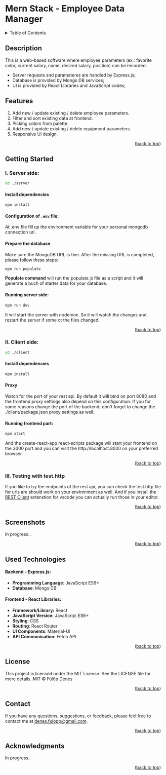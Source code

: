 <a name="readme-top"></a>

# Mern Stack - Employee Data Manager
<details>
  <summary>Table of Contents</summary>
  <ol>
    <li>
      <a href="#description">Description</a>
    </li>
    <li>
      <a href="#features">Features</a>
    </li>
    <li><a href="#getting-started">Getting Started</a>
      <ul>
        <li><a href="#i-server-side">I.Server Side</a></li>
        <li><a href="#ii-client-side">II.Client Side</a></li>
        <li><a href="#iii-testing-with-testhttp">III.Testing with Testhttp</a></li>
      </ul>
    </li>
    <li><a href="#screenshots">Sreenshots</a></li>
    <li><a href="#used-technologies">Used Technologies</a></li>
    <li><a href="#license">License</a></li>
    <li><a href="#contact">Contact</a></li>
    <li><a href="#acknowledgments">Acknowledgments</a></li>
  </ol>
</details>

## Description

This is a web-based software where employee parameters (ex.: favorite color, current salary, name, desired
salary, position) can be recorded. 
* Server requests and paramateres are handled by Express.js;
* Database is provided by Mongo DB services;
* UI is provided by React Libraries and JavaScript codes;

## Features
1. Add new / update existing / delete employee parameters.
2. Filter and sort existing data at frontend.
3. Picking colors from palette.
4. Add new / update existing / delete equipment parameters.
5. Responsive UI design.

<p align="right">(<a href="#readme-top">back to top</a>)</p>

## Getting Started

### I. Server side:
```bash
cd ./server
```
#### Install dependencies

```bash
npm install
  ```
#### Configuration of `.env` file:

At .env file fill up the environment variable for your personal mongodb connection url.

#### Prepare the database
Make sure the MongoDB URL is fine. After the missing URL is completed, please follow these steps:
```bash
npm run populate
```
**Populate command** will run the populate.js file as a script and it will generate a buch of starter data for your 
database. 
#### Running server side:

```bash
npm run dev
 ```

It will start the server with nodemon. So it will watch the changes and restart the server if some ot the files changed.

<p align="right">(<a href="#readme-top">back to top</a>)</p>

### II. Client side:

```bash
cd ./client
```

#### Install dependencies

```bash
npm install
```

#### Proxy

Watch for the port of your rest api. By default it will bind on port 8080 and the frontend proxy settings also depend on this configuration. If you for some reasons change the port of the backend, don't forget to change the ./client/package.json proxy settings as well.

#### Running frontend part:

```bash
npm start
```

And the create-react-app react-scripts package will start your frontend on the 3000 port and you can visit the http://localhost:3000 on your preferred browser.

<p align="right">(<a href="#readme-top">back to top</a>)</p>

### III. Testing with test.http

If you like to try the endpoints of the rest api, you can check the test.http file for urls are should work on your environment as well. And if you install the [REST Client](https://marketplace.visualstudio.com/items?itemName=humao.rest-client) extenstion for vscode you can actually run those in your editor.

<p align="right">(<a href="#readme-top">back to top</a>)</p>

## Screenshots
In progress..

<p align="right">(<a href="#readme-top">back to top</a>)</p>


## Used Technologies

#### Backend - Express.js:

* **Programming Language**: JavaScript ES6+
* **Database**: Mongo DB

#### Frontend - React Libraries:

* **Framework/Library:**  React
* **JavaScript Version**: JavaScript ES6+
* **Styling**: CSS
* **Routing**: React Router
* **UI Components**: Material-UI
* **API Communication**: Fetch API

<p align="right">(<a href="#readme-top">back to top</a>)</p>


## License
This project is licensed under the MIT License.
See the LICENSE file for more details.
MIT © Fülöp Dénes

<p align="right">(<a href="#readme-top">back to top</a>)</p>

## Contact

If you have any questions, suggestions, or feedback, please feel free to contact me at denes.fulopp@gmail.com.

<p align="right">(<a href="#readme-top">back to top</a>)</p>


## Acknowledgments

In progress..

<p align="right">(<a href="#readme-top">back to top</a>)</p>

